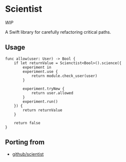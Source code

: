 # Scientist

*WIP*

A Swift library for carefully refactoring critical paths.

## Usage

    func allow(user: User) -> Bool {
	    if let returnValue = Scienctist<Bool>().science({
	    	experiment in
	    	experiment.use {
	    		return module.check_user(user)
	    	}

	    	experiment.tryNew {
	    		return user.allowed
	    	}
	    	experiment.run()
	    }) {
	    	return returnValue
	    }

	    return false
    }

## Porting from

- [github/scientist](https://github.com/github/scientist)
